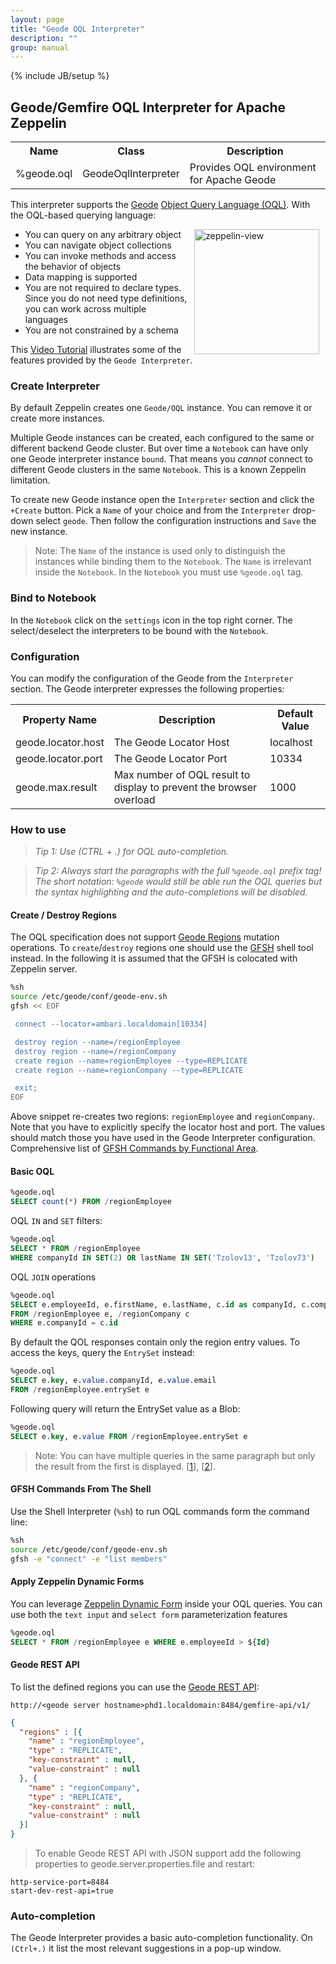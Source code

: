 ```yaml
---
layout: page
title: "Geode OQL Interpreter"
description: ""
group: manual
---
```

{% include JB/setup %}

## Geode/Gemfire OQL Interpreter for Apache Zeppelin
<table class="table-configuration">
  <tr>
    <th>Name</th>
    <th>Class</th>
    <th>Description</th>
  </tr>
  <tr>
    <td>%geode.oql</td>
    <td>GeodeOqlInterpreter</td>
    <td>Provides OQL environment for Apache Geode</td>
  </tr>
</table>

This interpreter supports the [Geode](http://geode.incubator.apache.org/) [Object Query Language (OQL)](http://geode-docs.cfapps.io/docs/developing/querying_basics/oql_compared_to_sql.html).  With the OQL-based querying language:

[<img align="right" src="http://img.youtube.com/vi/zvzzA9GXu3Q/3.jpg" alt="zeppelin-view" hspace="10" width="200"></img>](https://www.youtube.com/watch?v=zvzzA9GXu3Q)

* You can query on any arbitrary object
* You can navigate object collections
* You can invoke methods and access the behavior of objects
* Data mapping is supported
* You are not required to declare types. Since you do not need type definitions, you can work across multiple languages
* You are not constrained by a schema

This [Video Tutorial](https://www.youtube.com/watch?v=zvzzA9GXu3Q) illustrates some of the features provided by the `Geode Interpreter`.

### Create Interpreter
By default Zeppelin creates one `Geode/OQL` instance. You can remove it or create more instances.

Multiple Geode instances can be created, each configured to the same or different backend Geode cluster. But over time a  `Notebook` can have only one Geode interpreter instance `bound`. That means you _cannot_ connect to different Geode clusters in the same `Notebook`. This is a known Zeppelin limitation.

To create new Geode instance open the `Interpreter` section and click the `+Create` button. Pick a `Name` of your choice and from the `Interpreter` drop-down select `geode`.  Then follow the configuration instructions and `Save` the new instance.

> Note: The `Name` of the instance is used only to distinguish the instances while binding them to the `Notebook`. The `Name` is irrelevant inside the `Notebook`. In the `Notebook` you must use `%geode.oql` tag.

### Bind to Notebook
In the `Notebook` click on the `settings` icon in the top right corner. The select/deselect the interpreters to be bound with the `Notebook`.

### Configuration
You can modify the configuration of the Geode from the `Interpreter` section.  The Geode interpreter expresses the following properties:

<table class="table-configuration">
  <tr>
    <th>Property Name</th>
    <th>Description</th>
    <th>Default Value</th>
  </tr>
  <tr>
    <td>geode.locator.host</td>
    <td>The Geode Locator Host</td>
    <td>localhost</td>
  </tr>
  <tr>
    <td>geode.locator.port</td>
    <td>The Geode Locator Port</td>
    <td>10334</td>
  </tr>
  <tr>
    <td>geode.max.result</td>
    <td>Max number of OQL result to display to prevent the browser overload</td>
    <td>1000</td>
  </tr>
</table>

### How to use
> *Tip 1: Use (CTRL + .) for OQL auto-completion.*

> *Tip 2: Always start the paragraphs with the full `%geode.oql` prefix tag! The short notation: `%geode` would still be able run the OQL queries but the syntax highlighting and the auto-completions will be disabled.*

#### Create / Destroy Regions
The OQL specification does not support  [Geode Regions](https://cwiki.apache.org/confluence/display/GEODE/Index#Index-MainConceptsandComponents) mutation operations. To `create`/`destroy` regions one should use the [GFSH](http://geode-docs.cfapps.io/docs/tools_modules/gfsh/chapter_overview.html) shell tool instead. In the following it is assumed that the GFSH is colocated with Zeppelin server.

```bash
%sh
source /etc/geode/conf/geode-env.sh
gfsh << EOF

 connect --locator=ambari.localdomain[10334]

 destroy region --name=/regionEmployee
 destroy region --name=/regionCompany
 create region --name=regionEmployee --type=REPLICATE
 create region --name=regionCompany --type=REPLICATE

 exit;
EOF
```

Above snippet re-creates two regions: `regionEmployee` and `regionCompany`. Note that you have to explicitly specify the locator host and port. The values should match those you have used in the Geode Interpreter configuration. Comprehensive list of [GFSH Commands by Functional Area](http://geode-docs.cfapps.io/docs/tools_modules/gfsh/gfsh_quick_reference.html).

#### Basic OQL
```sql
%geode.oql
SELECT count(*) FROM /regionEmployee
```

OQL `IN` and `SET` filters:

```sql
%geode.oql
SELECT * FROM /regionEmployee
WHERE companyId IN SET(2) OR lastName IN SET('Tzolov13', 'Tzolov73')
```

OQL `JOIN` operations

```sql
%geode.oql
SELECT e.employeeId, e.firstName, e.lastName, c.id as companyId, c.companyName, c.address
FROM /regionEmployee e, /regionCompany c
WHERE e.companyId = c.id
```

By default the QOL responses contain only the region entry values. To access the keys, query the `EntrySet` instead:

```sql
%geode.oql
SELECT e.key, e.value.companyId, e.value.email
FROM /regionEmployee.entrySet e
```
Following query will return the EntrySet value as a Blob:

```sql
%geode.oql
SELECT e.key, e.value FROM /regionEmployee.entrySet e
```

> Note: You can have multiple queries in the same paragraph but only the result from the first is displayed. [[1](https://issues.apache.org/jira/browse/ZEPPELIN-178)], [[2](https://issues.apache.org/jira/browse/ZEPPELIN-212)].

#### GFSH Commands From The Shell
Use the Shell Interpreter (`%sh`) to run OQL commands form the command line:

```bash
%sh
source /etc/geode/conf/geode-env.sh
gfsh -e "connect" -e "list members"
```

#### Apply Zeppelin Dynamic Forms
You can leverage [Zeppelin Dynamic Form](../manual/dynamicform.html) inside your OQL queries. You can use both the `text input` and `select form` parameterization features

```sql
%geode.oql
SELECT * FROM /regionEmployee e WHERE e.employeeId > ${Id}
```

#### Geode REST API
To list the defined regions you can use the [Geode REST API](http://geode-docs.cfapps.io/docs/geode_rest/chapter_overview.html):

```
http://<geode server hostname>phd1.localdomain:8484/gemfire-api/v1/
```

```json
{
  "regions" : [{
    "name" : "regionEmployee",
    "type" : "REPLICATE",
    "key-constraint" : null,
    "value-constraint" : null
  }, {
    "name" : "regionCompany",
    "type" : "REPLICATE",
    "key-constraint" : null,
    "value-constraint" : null
  }]
}
```

> To enable Geode REST API with JSON support add the following properties to geode.server.properties.file and restart:

```
http-service-port=8484
start-dev-rest-api=true
```

### Auto-completion
The Geode Interpreter provides a basic auto-completion functionality. On `(Ctrl+.)` it list the most relevant suggestions in a pop-up window.
